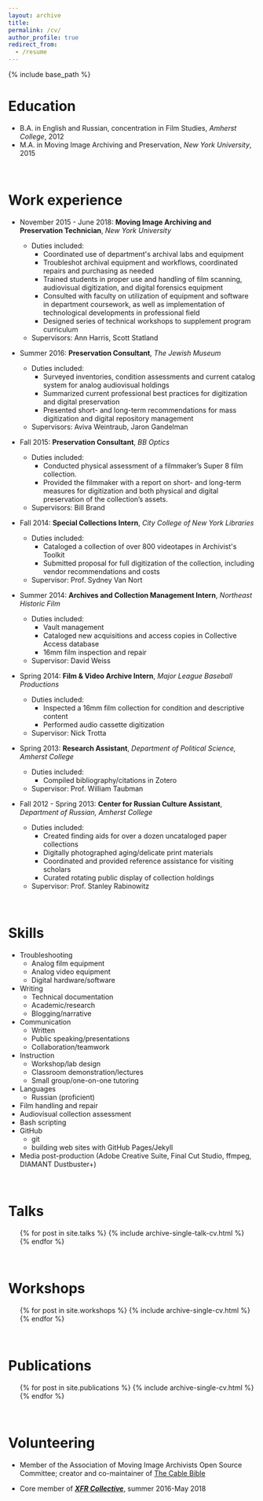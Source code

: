 ```yaml
---
layout: archive
title:
permalink: /cv/
author_profile: true
redirect_from:
  - /resume
---
```


{% include base_path %}
<br>

Education
======
* B.A. in English and Russian, concentration in Film Studies, *Amherst College*, 2012
* M.A. in Moving Image Archiving and Preservation, *New York University*, 2015

<br>

Work experience
======
* November 2015 - June 2018: **Moving Image Archiving and Preservation Technician**, *New York University*
  * Duties included:
    * Coordinated use of department's archival labs and equipment
    * Troubleshot archival equipment and workflows, coordinated repairs and purchasing as needed
    * Trained students in proper use and handling of film scanning, audiovisual digitization, and digital forensics equipment
    * Consulted with faculty on utilization of equipment and software in department coursework, as well as implementation of technological developments in professional field
    * Designed series of technical workshops to supplement program curriculum
  * Supervisors: Ann Harris, Scott Statland  


* Summer 2016: **Preservation Consultant**, *The Jewish Museum*
  * Duties included:
    * Surveyed inventories, condition assessments and current catalog system for analog audiovisual holdings
    * Summarized current professional best practices for digitization and digital preservation
    * Presented short- and long-term recommendations for mass digitization and digital repository management
  * Supervisors: Aviva Weintraub, Jaron Gandelman  

* Fall 2015: **Preservation Consultant**, *BB Optics*
  * Duties included:
    * Conducted physical assessment of a filmmaker’s Super 8 film collection.
    * Provided the filmmaker with a report on short- and long-term measures for digitization and both physical and digital preservation of the collection’s assets.
  * Supervisors: Bill Brand


* Fall 2014: **Special Collections Intern**, *City College of New York Libraries*
  * Duties included:
    * Cataloged a collection of over 800 videotapes in Archivist's Toolkit
    * Submitted proposal for full digitization of the collection, including vendor recommendations and costs
  * Supervisor: Prof. Sydney Van Nort  


* Summer 2014: **Archives and Collection Management Intern**, *Northeast Historic Film*
  * Duties included:
    * Vault management
    * Cataloged new acquisitions and access copies in Collective Access database
    * 16mm film inspection and repair
  * Supervisor: David Weiss  


* Spring 2014: **Film & Video Archive Intern**, *Major League Baseball Productions*
  * Duties included:
    * Inspected a 16mm film collection for condition and descriptive content
    * Performed audio cassette digitization
  * Supervisor: Nick Trotta  


* Spring 2013: **Research Assistant**, *Department of Political Science, Amherst College*
  * Duties included:
    * Compiled bibliography/citations in Zotero
  * Supervisor: Prof. William Taubman  


* Fall 2012 - Spring 2013: **Center for Russian Culture Assistant**, *Department of Russian, Amherst College*
  * Duties included:
    * Created finding aids for over a dozen uncataloged paper collections
    * Digitally photographed aging/delicate print materials
    * Coordinated and provided reference assistance for visiting scholars
    * Curated rotating public display of collection holdings
  * Supervisor: Prof. Stanley Rabinowitz  

<br>

Skills
======
* Troubleshooting
  * Analog film equipment
  * Analog video equipment
  * Digital hardware/software
* Writing
  * Technical documentation
  * Academic/research
  * Blogging/narrative
* Communication
    * Written
    * Public speaking/presentations
    * Collaboration/teamwork
* Instruction
    * Workshop/lab design
    * Classroom demonstration/lectures
    * Small group/one-on-one tutoring
* Languages
    * Russian (proficient)
* Film handling and repair
* Audiovisual collection assessment
* Bash scripting
* GitHub
  * git
  * building web sites with GitHub Pages/Jekyll
* Media post-production (Adobe Creative Suite, Final Cut Studio, ffmpeg, DIAMANT Dustbuster+)  

<br>

Talks
======
  <ul>{% for post in site.talks %}
    {% include archive-single-talk-cv.html %}
  {% endfor %}</ul>  

<br>

Workshops
======
  <ul>{% for post in site.workshops %}
    {% include archive-single-cv.html %}
  {% endfor %}</ul>  

<br>

Publications
======
  <ul>{% for post in site.publications %}
    {% include archive-single-cv.html %}
  {% endfor %}</ul>  

<br>

Volunteering
======
* Member of the Association of Moving Image Archivists Open Source Committee; creator and co-maintainer of [The Cable Bible](https://amiaopensource.github.io/cable-bible)

* Core member of [**_XFR Collective_**](https://xfrcollective.wordpress.com), summer 2016-May 2018
